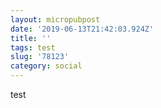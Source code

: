 ```yaml
---
layout: micropubpost
date: '2019-06-13T21:42:03.924Z'
title: ''
tags: test
slug: '78123'
category: social
---
```

test
